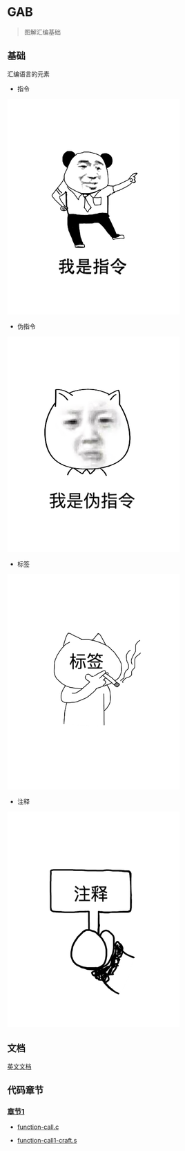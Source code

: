 

# GAB

> 图解汇编基础

## 基础

汇编语言的元素

- 指令

![](./images/instruction.png)

- 伪指令

![](./images/quasiinstruction.png)

- 标签

![](./images/tag.png)

- 注释

![](./images/comment.png)

## 文档

[英文文档](README.md)


## 代码章节

### [章节1](./section1)

- [function-call.c](./section1/function-call.c) 

- [function-call1-craft.s](./section1/function-call1-craft.s) 
